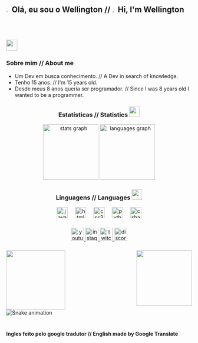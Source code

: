 <h2> <img src="https://github.com/user-attachments/assets/f612ad11-ac3d-4902-b429-cd654aa830a0" width="2%"/> Olá, eu sou o Wellington // <img src="https://github.com/user-attachments/assets/80d16575-39ac-4eea-afa4-6a82ac56d476" width="2%"/> Hi, I'm Wellington <img src="https://images.emojiterra.com/google/noto-emoji/animated-emoji/1f44b.gif" width="30"/> </h2>


### Sobre mim // About me

<ul>
<li>Um Dev em busca conhecimento. // A Dev in search of knowledge.
<li>Tenho 15 anos. // I'm 15 years old.
<li>Desde meus 8 anos queria ser programador. // Since I was 8 years old I wanted to be a programmer.
</ul>

###

<div align="center">
  <h3> Estatísticas // Statistics <img src="https://github.com/user-attachments/assets/d69da7fa-5a46-47e9-938a-30074535aa8e" width="28"> </h3>
  <img src="https://github-readme-stats.vercel.app/api?username=KITTz1n&hide_title=false&hide_rank=false&show_icons=true&include_all_commits=true&count_private=true&disable_animations=false&theme=dracula&locale=en&hide_border=false" height="150" alt="stats graph"  />
  <img src="https://github-readme-stats.vercel.app/api/top-langs?username=KITTz1n&locale=en&hide_title=false&layout=compact&card_width=320&langs_count=5&theme=dracula&hide_border=false" height="150" alt="languages graph"  />
</div>

###

<div align="center">
  <h3> Linguagens // Languages <img src="https://cdn-icons-png.flaticon.com/512/2232/2232688.png" width="28"> </h3>
  <img src="https://cdn.jsdelivr.net/gh/devicons/devicon/icons/javascript/javascript-original.svg" height="30" alt="javascript logo"  />
  <img width="12" />
  <img src="https://cdn.jsdelivr.net/gh/devicons/devicon/icons/html5/html5-original.svg" height="30" alt="html5 logo"  />
  <img width="12" />
  <img src="https://cdn.jsdelivr.net/gh/devicons/devicon/icons/css3/css3-original.svg" height="30" alt="css3 logo"  />
  <img width="12" />
  <img src="https://cdn.jsdelivr.net/gh/devicons/devicon/icons/python/python-original.svg" height="30" alt="python logo"  />
  <img width="12" />
  <img src="https://cdn.jsdelivr.net/gh/devicons/devicon/icons/csharp/csharp-original.svg" height="30" alt="csharp logo"  />
</div>

###

<div align="center">
  <a href="https://www.youtube.com/@KITT-Dev" target="_blank">
    <img src="https://img.shields.io/static/v1?message=Youtube&logo=youtube&label=&color=FF0000&logoColor=white&labelColor=&style=for-the-badge" height="35" alt="youtube logo"  />
  </a>
  <a href="https://www.instagram.com/w3llingt0n_p3dr0s0/" target="_blank">
    <img src="https://img.shields.io/static/v1?message=Instagram&logo=instagram&label=&color=E4405F&logoColor=white&labelColor=&style=for-the-badge" height="35" alt="instagram logo"  />
  </a>
  <a href="https://www.twitch.tv/kittz1n" target="_blank">
    <img src="https://img.shields.io/static/v1?message=Twitch&logo=twitch&label=&color=9146FF&logoColor=white&labelColor=&style=for-the-badge" height="35" alt="twitch logo"  />
  </a>
  <a href="https://discord.gg/3z8VDxG5Ma" target="_blank">
    <img src="https://img.shields.io/static/v1?message=Discord&logo=discord&label=&color=7289DA&logoColor=white&labelColor=&style=for-the-badge" height="35" alt="discord logo"  />
  </a>
</div>

###

<img align="right" height="150" src="https://tenor.com/pt-BR/view/cute-cat-white-gif-25424939.gif"  />

###

<img align="left" height="160" src="https://media1.tenor.com/m/Y5bdzjEvcFIAAAAC/kitty-chase-pixel.gif"  />

###

<br clear="both">

<img src="https://raw.githubusercontent.com/KITTz1n/KITTz1n/output/snake.svg" alt="Snake animation" />

###
<br>
<strong>Ingles feito pelo google tradutor // English made by Google Translate</strong>